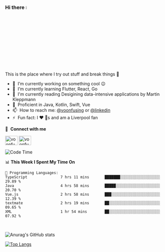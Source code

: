 ### Hi there <img src="https://media.giphy.com/media/hvRJCLFzcasrR4ia7z/giphy.gif" width="5%">
This is the place where I try out stuff and break things :rofl:

- 🔭 &nbsp;I’m currently working on something cool :wink:
- 🌱 &nbsp;I’m currently learning Flutter, React, Go
- 🔖 &nbsp;I'm currently reading Desigining data-intensive applications by Martin Kleppmann
- 🐣 &nbsp;Proficient in Java, Kotlin, Swift, Vue
- 📫 &nbsp;How to reach me: [@voonfusing](https://twitter.com/voonfusing) or [@linkedin](https://www.linkedin.com/in/voonfusing/)
- ⚡ &nbsp;Fun fact: I :heart: :dog:s and am a Liverpool fan

🔗 &nbsp;**Connect with me**
<p align="left">
<a href="https://twitter.com/voonfusing" target="blank"><img align="center" src="https://raw.githubusercontent.com/rahuldkjain/github-profile-readme-generator/master/src/images/icons/Social/twitter.svg" alt="voonfusing" height="30" width="40" /></a>
<a href="https://www.linkedin.com/in/voonfusing/" target="blank"><img align="center" src="https://raw.githubusercontent.com/rahuldkjain/github-profile-readme-generator/master/src/images/icons/Social/linked-in-alt.svg" alt="voonfusing" height="30" width="40" /></a>

<!--START_SECTION:waka-->
![Code Time](http://img.shields.io/badge/Code%20Time-185%20hrs%2049%20mins-blue)

📊 **This Week I Spent My Time On** 

```text
💬 Programming Languages: 
TypeScript               7 hrs 11 mins       ███████░░░░░░░░░░░░░░░░░░   29.89 % 
Java                     4 hrs 58 mins       █████░░░░░░░░░░░░░░░░░░░░   20.70 % 
Vue.js                   2 hrs 58 mins       ███░░░░░░░░░░░░░░░░░░░░░░   12.39 % 
textmate                 2 hrs 19 mins       ██░░░░░░░░░░░░░░░░░░░░░░░   09.65 % 
XML                      1 hr 54 mins        ██░░░░░░░░░░░░░░░░░░░░░░░   07.92 % 
```


<!--END_SECTION:waka-->
<br>

<!-- 📊 &nbsp;**Stats**
<p align="left"> -->
![Anurag's GitHub stats](https://github-readme-stats.vercel.app/api?username=jollyboss123&count_private=true&v=2)

[![Top Langs](https://github-readme-stats.vercel.app/api/top-langs/?username=jollyboss123&layout=compact)](https://github.com/anuraghazra/github-readme-stats)
